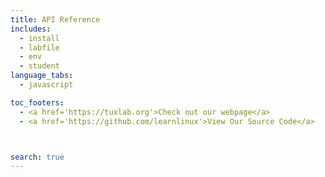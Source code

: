 ```yaml
---
title: API Reference
includes:
  - install
  - labfile
  - env
  - student  
language_tabs:
  - javascript

toc_footers:
  - <a href='https://tuxlab.org'>Check out our webpage</a>
  - <a href='https://github.com/learnlinux'>View Our Source Code</a>



search: true
---
```


